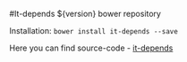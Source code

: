 #It-depends ${version} bower repository

Installation: `bower install it-depends --save`

Here you can find source-code - [it-depends](${homepage})

